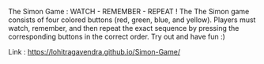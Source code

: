 The Simon Game : WATCH - REMEMBER - REPEAT ! 
The The Simon game consists of four colored buttons (red, green, blue, and yellow). 
Players must watch, remember, and then repeat the exact sequence by pressing the corresponding buttons in the correct order.
Try out and have fun :) 

Link : https://lohitragavendra.github.io/Simon-Game/
